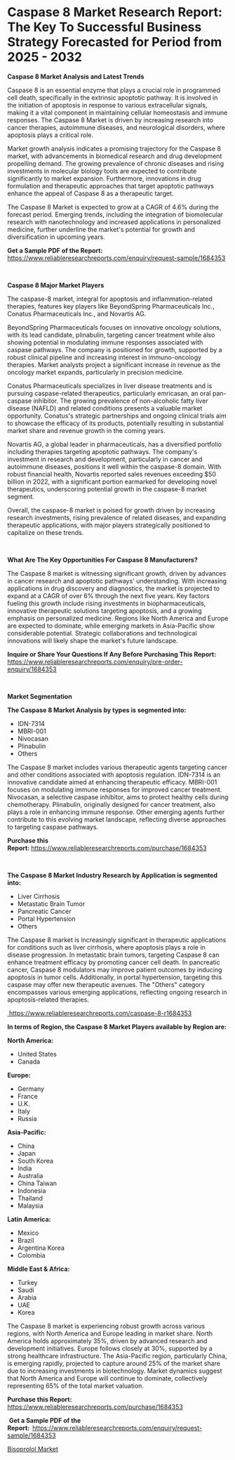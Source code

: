 <p><h1>Caspase 8 Market Research Report: The Key To Successful Business Strategy Forecasted for Period from 2025 - 2032</h1></p><p><strong>Caspase 8 Market Analysis and Latest Trends</strong></p>
<p><p>Caspase 8 is an essential enzyme that plays a crucial role in programmed cell death, specifically in the extrinsic apoptotic pathway. It is involved in the initiation of apoptosis in response to various extracellular signals, making it a vital component in maintaining cellular homeostasis and immune responses. The Caspase 8 Market is driven by increasing research into cancer therapies, autoimmune diseases, and neurological disorders, where apoptosis plays a critical role.</p><p>Market growth analysis indicates a promising trajectory for the Caspase 8 market, with advancements in biomedical research and drug development propelling demand. The growing prevalence of chronic diseases and rising investments in molecular biology tools are expected to contribute significantly to market expansion. Furthermore, innovations in drug formulation and therapeutic approaches that target apoptotic pathways enhance the appeal of Caspase 8 as a therapeutic target.</p><p>The Caspase 8 Market is expected to grow at a CAGR of 4.6% during the forecast period. Emerging trends, including the integration of biomolecular research with nanotechnology and increased applications in personalized medicine, further underline the market's potential for growth and diversification in upcoming years.</p></p>
<p><strong>Get a Sample PDF of the Report:&nbsp;</strong> <a href="https://www.reliableresearchreports.com/enquiry/request-sample/1684353?utm_campaign=3031&utm_medium=2&utm_source=Github&utm_content=ia&utm_term=08032025&utm_id=caspase-8">https://www.reliableresearchreports.com/enquiry/request-sample/1684353</a></p>
<p>&nbsp;</p>
<p><strong>Caspase 8 Major Market Players</strong></p>
<p><p>The caspase-8 market, integral for apoptosis and inflammation-related therapies, features key players like BeyondSpring Pharmaceuticals Inc., Conatus Pharmaceuticals Inc., and Novartis AG. </p><p>BeyondSpring Pharmaceuticals focuses on innovative oncology solutions, with its lead candidate, plinabulin, targeting cancer treatment while also showing potential in modulating immune responses associated with caspase pathways. The company is positioned for growth, supported by a robust clinical pipeline and increasing interest in immuno-oncology therapies. Market analysts project a significant increase in revenue as the oncology market expands, particularly in precision medicine.</p><p>Conatus Pharmaceuticals specializes in liver disease treatments and is pursuing caspase-related therapeutics, particularly emricasan, an oral pan-caspase inhibitor. The growing prevalence of non-alcoholic fatty liver disease (NAFLD) and related conditions presents a valuable market opportunity. Conatus's strategic partnerships and ongoing clinical trials aim to showcase the efficacy of its products, potentially resulting in substantial market share and revenue growth in the coming years.</p><p>Novartis AG, a global leader in pharmaceuticals, has a diversified portfolio including therapies targeting apoptotic pathways. The company's investment in research and development, particularly in cancer and autoimmune diseases, positions it well within the caspase-8 domain. With robust financial health, Novartis reported sales revenues exceeding $50 billion in 2022, with a significant portion earmarked for developing novel therapeutics, underscoring potential growth in the caspase-8 market segment.</p><p>Overall, the caspase-8 market is poised for growth driven by increasing research investments, rising prevalence of related diseases, and expanding therapeutic applications, with major players strategically positioned to capitalize on these trends.</p></p>
<p>&nbsp;</p>
<p><strong>What Are The Key Opportunities For Caspase 8 Manufacturers?</strong></p>
<p><p>The Caspase 8 market is witnessing significant growth, driven by advances in cancer research and apoptotic pathways' understanding. With increasing applications in drug discovery and diagnostics, the market is projected to expand at a CAGR of over 6% through the next five years. Key factors fueling this growth include rising investments in biopharmaceuticals, innovative therapeutic solutions targeting apoptosis, and a growing emphasis on personalized medicine. Regions like North America and Europe are expected to dominate, while emerging markets in Asia-Pacific show considerable potential. Strategic collaborations and technological innovations will likely shape the market's future landscape.</p></p>
<p><strong>Inquire or Share Your Questions If Any Before Purchasing This Report:</strong> <a href="https://www.reliableresearchreports.com/enquiry/pre-order-enquiry/1684353?utm_campaign=3031&utm_medium=2&utm_source=Github&utm_content=ia&utm_term=08032025&utm_id=caspase-8">https://www.reliableresearchreports.com/enquiry/pre-order-enquiry/1684353</a></p>
<p>&nbsp;</p>
<p><strong>Market Segmentation</strong></p>
<p><strong>The Caspase 8 Market Analysis by types is segmented into:</strong></p>
<p><ul><li>IDN-7314</li><li>MBRI-001</li><li>Nivocasan</li><li>Plinabulin</li><li>Others</li></ul></p>
<p><p>The Caspase 8 market includes various therapeutic agents targeting cancer and other conditions associated with apoptosis regulation. IDN-7314 is an innovative candidate aimed at enhancing therapeutic efficacy. MBRI-001 focuses on modulating immune responses for improved cancer treatment. Nivocasan, a selective caspase inhibitor, aims to protect healthy cells during chemotherapy. Plinabulin, originally designed for cancer treatment, also plays a role in enhancing immune response. Other emerging agents further contribute to this evolving market landscape, reflecting diverse approaches to targeting caspase pathways.</p></p>
<p><strong>Purchase this Report:&nbsp;</strong><a href="https://www.reliableresearchreports.com/purchase/1684353?utm_campaign=3031&utm_medium=2&utm_source=Github&utm_content=ia&utm_term=08032025&utm_id=caspase-8">https://www.reliableresearchreports.com/purchase/1684353</a></p>
<p>&nbsp;</p>
<p><strong>The Caspase 8 Market Industry Research by Application is segmented into:</strong></p>
<p><ul><li>Liver Cirrhosis</li><li>Metastatic Brain Tumor</li><li>Pancreatic Cancer</li><li>Portal Hypertension</li><li>Others</li></ul></p>
<p><p>The Caspase 8 market is increasingly significant in therapeutic applications for conditions such as liver cirrhosis, where apoptosis plays a role in disease progression. In metastatic brain tumors, targeting Caspase 8 can enhance treatment efficacy by promoting cancer cell death. In pancreatic cancer, Caspase 8 modulators may improve patient outcomes by inducing apoptosis in tumor cells. Additionally, in portal hypertension, targeting this caspase may offer new therapeutic avenues. The "Others" category encompasses various emerging applications, reflecting ongoing research in apoptosis-related therapies.</p></p>
<p><a href="https://www.reliableresearchreports.com/caspase-8-r1684353?utm_campaign=3031&utm_medium=2&utm_source=Github&utm_content=ia&utm_term=08032025&utm_id=caspase-8">&nbsp;https://www.reliableresearchreports.com/caspase-8-r1684353</a></p>
<p><strong>In terms of Region, the Caspase 8 Market Players available by Region are:</strong></p>
<p>
    <p> <strong> North America: </strong>
        <ul>
            <li>United States</li>
            <li>Canada</li>
        </ul>
        </p> 
    <p> <strong> Europe: </strong>
        <ul>
            <li>Germany</li>
            <li>France</li>
            <li>U.K.</li>
            <li>Italy</li>
            <li>Russia</li>
        </ul>
        </p> 
    <p> <strong> Asia-Pacific: </strong>
        <ul>
            <li>China</li>
            <li>Japan</li>
            <li>South Korea</li>
            <li>India</li>
            <li>Australia</li>
            <li>China Taiwan</li>
            <li>Indonesia</li>
            <li>Thailand</li>
            <li>Malaysia</li>
        </ul>
        </p> 
    <p> <strong> Latin America: </strong>
        <ul>
            <li>Mexico</li>
            <li>Brazil</li>
            <li>Argentina Korea</li>
            <li>Colombia</li>
        </ul>
        </p> 
    <p> <strong> Middle East & Africa: </strong>
        <ul>
            <li>Turkey</li>
            <li>Saudi</li>
            <li>Arabia</li>
            <li>UAE</li>
            <li>Korea</li>
        </ul>
    </p>
    </p>
<p><p>The Caspase 8 market is experiencing robust growth across various regions, with North America and Europe leading in market share. North America holds approximately 35%, driven by advanced research and development initiatives. Europe follows closely at 30%, supported by a strong healthcare infrastructure. The Asia-Pacific region, particularly China, is emerging rapidly, projected to capture around 25% of the market share due to increasing investments in biotechnology. Market dynamics suggest that North America and Europe will continue to dominate, collectively representing 65% of the total market valuation.</p></p>
<p><strong>Purchase this Report: </strong><a href="https://www.reliableresearchreports.com/purchase/1684353?utm_campaign=3031&utm_medium=2&utm_source=Github&utm_content=ia&utm_term=08032025&utm_id=caspase-8">https://www.reliableresearchreports.com/purchase/1684353</a></p>
<p>&nbsp;<strong>Get a Sample PDF of the Report:&nbsp;&nbsp;</strong><a href="https://www.reliableresearchreports.com/enquiry/request-sample/1684353?utm_campaign=3031&utm_medium=2&utm_source=Github&utm_content=ia&utm_term=08032025&utm_id=caspase-8">https://www.reliableresearchreports.com/enquiry/request-sample/1684353</a></p>
<p><strong></strong></p>
<p><p><a href="https://github.com/akrachveslov/Market-Research-Report-List-1/blob/main/bisoprolol-market.md?utm_campaign=3031&utm_medium=2&utm_source=Github&utm_content=ia&utm_term=08032025&utm_id=caspase-8">Bisoprolol Market</a></p></p>